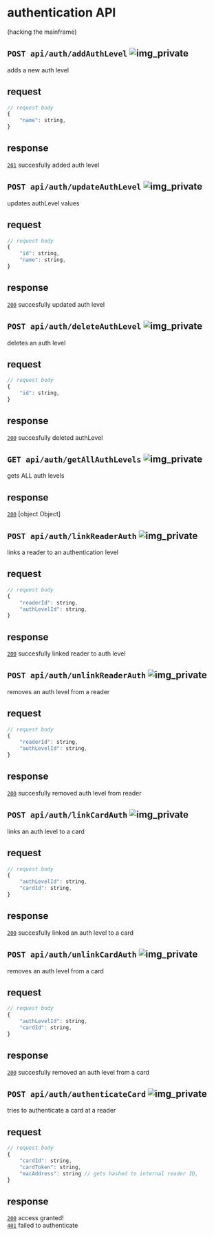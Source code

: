 # authentication API
(hacking the mainframe)
## `POST api/auth/addAuthLevel` ![img_private](https://github.com/Coenicorn/DeGroeneWeide/tree/admin-panel-api-key/backend/docgen/private.png)
adds a new auth level
## request
```javascript
// request body
{
	"name": string,
}
```
## response
[`201`](https://developer.mozilla.org/en-US/docs/Web/HTTP/Status) succesfully added auth level<br>
## `POST api/auth/updateAuthLevel` ![img_private](https://github.com/Coenicorn/DeGroeneWeide/tree/admin-panel-api-key/backend/docgen/private.png)
updates authLevel values
## request
```javascript
// request body
{
	"id": string,
	"name": string,
}
```
## response
[`200`](https://developer.mozilla.org/en-US/docs/Web/HTTP/Status) succesfully updated auth level<br>
## `POST api/auth/deleteAuthLevel` ![img_private](https://github.com/Coenicorn/DeGroeneWeide/tree/admin-panel-api-key/backend/docgen/private.png)
deletes an auth level
## request
```javascript
// request body
{
	"id": string,
}
```
## response
[`200`](https://developer.mozilla.org/en-US/docs/Web/HTTP/Status) succesfully deleted authLevel<br>
## `GET api/auth/getAllAuthLevels` ![img_private](https://github.com/Coenicorn/DeGroeneWeide/tree/admin-panel-api-key/backend/docgen/private.png)
gets ALL auth levels
## response
[`200`](https://developer.mozilla.org/en-US/docs/Web/HTTP/Status) [object Object]<br>
## `POST api/auth/linkReaderAuth` ![img_private](https://github.com/Coenicorn/DeGroeneWeide/tree/admin-panel-api-key/backend/docgen/private.png)
links a reader to an authentication level
## request
```javascript
// request body
{
	"readerId": string,
	"authLevelId": string,
}
```
## response
[`200`](https://developer.mozilla.org/en-US/docs/Web/HTTP/Status) succesfully linked reader to auth level<br>
## `POST api/auth/unlinkReaderAuth` ![img_private](https://github.com/Coenicorn/DeGroeneWeide/tree/admin-panel-api-key/backend/docgen/private.png)
removes an auth level from a reader
## request
```javascript
// request body
{
	"readerId": string,
	"authLevelId": string,
}
```
## response
[`200`](https://developer.mozilla.org/en-US/docs/Web/HTTP/Status) succesfully removed auth level from reader<br>
## `POST api/auth/linkCardAuth` ![img_private](https://github.com/Coenicorn/DeGroeneWeide/tree/admin-panel-api-key/backend/docgen/private.png)
links an auth level to a card
## request
```javascript
// request body
{
	"authLevelId": string,
	"cardId": string,
}
```
## response
[`200`](https://developer.mozilla.org/en-US/docs/Web/HTTP/Status) succesfully linked an auth level to a card<br>
## `POST api/auth/unlinkCardAuth` ![img_private](https://github.com/Coenicorn/DeGroeneWeide/tree/admin-panel-api-key/backend/docgen/private.png)
removes an auth level from a card
## request
```javascript
// request body
{
	"authLevelId": string,
	"cardId": string,
}
```
## response
[`200`](https://developer.mozilla.org/en-US/docs/Web/HTTP/Status) succesfully removed an auth level from a card<br>
## `POST api/auth/authenticateCard` ![img_private](https://github.com/Coenicorn/DeGroeneWeide/tree/admin-panel-api-key/backend/docgen/private.png)
tries to authenticate a card at a reader
## request
```javascript
// request body
{
	"cardId": string,
	"cardToken": string,
	"macAddress": string // gets hashed to internal reader ID,
}
```
## response
[`200`](https://developer.mozilla.org/en-US/docs/Web/HTTP/Status) access granted!<br>
[`401`](https://developer.mozilla.org/en-US/docs/Web/HTTP/Status) failed to authenticate<br>
